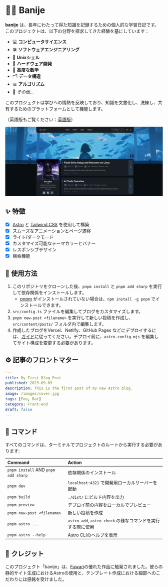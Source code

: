 # ⛓️‍💥 Banije

**banije** は、長年にわたって得た知識を記録するための個人的な学習日記です。このプロジェクトは、以下の分野を探求してきた経験を基にしています：

- 💻 **コンピュータサイエンス**
- 🛠️ **ソフトウェアエンジニアリング**
- 🐚 **Unixシェル**
- 🔩 **ハードウェア開発**
- 📐 **高度な数学**
- 🗂️ **データ構造**
- 📊 **アルゴリズム**
- 🌟 *その他...*

このプロジェクトは学びへの情熱を反映しており、知識を文書化し、洗練し、共有するためのプラットフォームとして機能します。

（英語版もご覧ください：[英語版](./README.md)）

![Preview Image](https://raw.githubusercontent.com/ibra-kdbra/banije/main/public/captured.png)


## ✨ 特徴

- [x] [Astro](https://astro.build) と [Tailwind CSS](https://tailwindcss.com) を使用して構築
- [x] スムーズなアニメーションとページ遷移
- [x] ライト/ダークモード
- [x] カスタマイズ可能なテーマカラーとバナー
- [x] レスポンシブデザイン
- [x] 検索機能

## 🚀 使用方法

1. このリポジトリをクローンした後、`pnpm install` と `pnpm add sharp` を実行して依存関係をインストールします。
   - [pnpm](https://pnpm.io) がインストールされていない場合は、`npm install -g pnpm` でインストールできます。
2. `src/config.ts` ファイルを編集してブログをカスタマイズします。
3. `pnpm new-post <filename>` を実行して新しい投稿を作成し、`src/content/posts/` フォルダ内で編集します。
4. 作成したブログをVercel、Netlify、GitHub Pages などにデプロイするには、[ガイド](https://docs.astro.build/ja/guides/deploy/)に従ってください。デプロイ前に、`astro.config.mjs` を編集してサイト構成を変更する必要があります。

## ⚙️ 記事のフロントマター

```yaml
---
title: My First Blog Post
published: 2023-09-09
description: This is the first post of my new Astro blog.
image: /images/cover.jpg
tags: [Foo, Bar]
category: Front-end
draft: false
---
```

## 🧞 コマンド

すべてのコマンドは、ターミナルでプロジェクトのルートから実行する必要があります:

| Command                             | Action                                      |
|:------------------------------------|:--------------------------------------------|
| `pnpm install` AND `pnpm add sharp` | 依存関係のインストール                                 |
| `pnpm dev`                          | `localhost:4321` で開発用ローカルサーバーを起動            |
| `pnpm build`                        | `./dist/` にビルド内容を出力                         |
| `pnpm preview`                      | デプロイ前の内容をローカルでプレビュー                         |
| `pnpm new-post <filename>`          | 新しい投稿を作成                                    |
| `pnpm astro ...`                    | `astro add`, `astro check` の様なコマンドを実行する際に使用 |
| `pnpm astro --help`                 | Astro CLIのヘルプを表示                            |


## 🙏 クレジット

このプロジェクト「banije」は、[Fuwari](https://github.com/saicaca/fuwari)の優れた作品に触発されました。彼らの静的サイト生成におけるAstroの使用と、テンプレート作成における細部へのこだわりには感銘を受けました。

